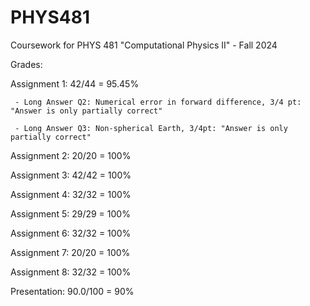 # PHYS481
Coursework for PHYS 481 "Computational Physics II" - Fall 2024

Grades:

Assignment 1: 42/44 = 95.45%

     - Long Answer Q2: Numerical error in forward difference, 3/4 pt: "Answer is only partially correct"
    
     - Long Answer Q3: Non-spherical Earth, 3/4pt: "Answer is only partially correct"

Assignment 2: 20/20 = 100%

Assignment 3: 42/42 = 100%

Assignment 4: 32/32 = 100%

Assignment 5: 29/29 = 100%

Assignment 6: 32/32 = 100%

Assignment 7: 20/20 = 100%

Assignment 8: 32/32 = 100%

Presentation: 90.0/100 = 90%


